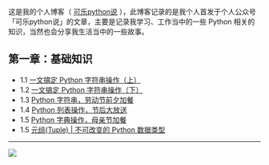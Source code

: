 
这是我的个人博客（ [可乐python说]([kelepython.readthedocs.io](https://kelepython.readthedocs.io/)) ），此博客记录的是我个人首发于个人公众号「可乐python说」的文章，主要是记录我学习、工作当中的一些 Python 相关的知识，当然也会分享我生活当中的一些故事。

## 第一章：基础知识
- 1.1 [一文搞定 Python 字符串操作（上）](<https://kelepython.readthedocs.io/en/latest/c01/c01_01.html>)
- 1.2 [一文搞定 Python 字符串操作（下）](<https://kelepython.readthedocs.io/en/latest/c01/c01_02.html>)
- 1.3 [Python 字符串，劳动节前夕加餐 ](<https://kelepython.readthedocs.io/en/latest/c01/c01_03.html>)
- 1.4 [Python 列表操作，节后大放送 ](<https://kelepython.readthedocs.io/en/latest/c01/c01_04.html>)
- 1.5 [Python 字典操作，母亲节加餐 ](<https://kelepython.readthedocs.io/en/latest/c01/c01_05.html>)
- 1.5 [元组(Tuple) | 不可改变的 Python 数据类型 ](<https://kelepython.readthedocs.io/en/latest/c01/c01_06.html>)
---
![](https://i.loli.net/2020/04/20/F4vI8N6umAo1BZ7.jpg)

